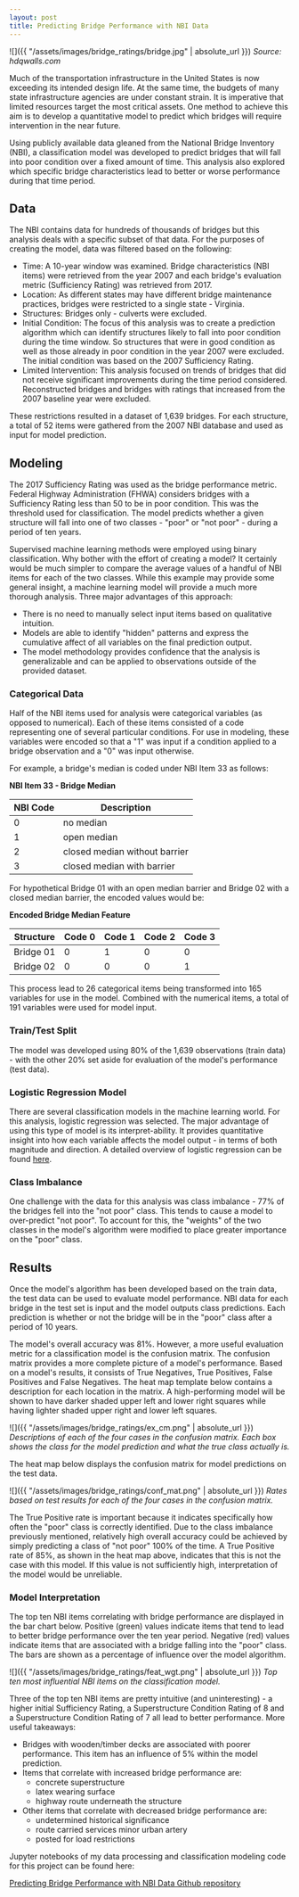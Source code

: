 ```yaml
---
layout: post
title: Predicting Bridge Performance with NBI Data
---
```


![]({{ "/assets/images/bridge_ratings/bridge.jpg" | absolute_url }})
*Source: hdqwalls.com*

Much of the transportation infrastructure in the United States is now exceeding its intended design life. At the same time, the budgets of many state infrastructure agencies are under constant strain. It is imperative that limited resources target the most critical assets. One method to achieve this aim is to develop a quantitative model to predict which bridges will require intervention in the near future.

Using publicly available data gleaned from the National Bridge Inventory (NBI), a classification model was developed to predict bridges that will fall into poor condition over a fixed amount of time. This analysis also explored which specific bridge characteristics lead to better or worse performance during that time period.


## Data

The NBI contains data for hundreds of thousands of bridges but this analysis deals with a specific subset of that data. For the purposes of creating the model, data was filtered based on the following:

  - Time: A 10-year window was examined. Bridge characteristics (NBI items) were retrieved from the year 2007 and each bridge's evaluation metric (Sufficiency Rating) was retrieved from 2017.
  - Location: As different states may have different bridge maintenance practices, bridges were restricted to a single state - Virginia.
  - Structures: Bridges only - culverts were excluded.
  - Initial Condition: The focus of this analysis was to create a prediction algorithm which can identify structures likely to fall into poor condition during the time window. So structures that were in good condition as well as those already in poor condition in the year 2007 were excluded. The initial condition was based on the 2007 Sufficiency Rating.
  - Limited Intervention: This analysis focused on trends of bridges that did not receive significant improvements during the time period considered. Reconstructed bridges and bridges with ratings that increased from the 2007 baseline year were excluded.

These restrictions resulted in a dataset of 1,639 bridges. For each structure, a total of 52 items were gathered from the 2007 NBI database and used as input for model prediction.


## Modeling

The 2017 Sufficiency Rating was used as the bridge performance metric. Federal Highway Administration (FHWA) considers bridges with a Sufficiency Rating less than 50 to be in poor condition. This was the threshold used for classification. The model predicts whether a given structure will fall into one of two classes - "poor" or "not poor" - during a period of ten years.

Supervised machine learning methods were employed using binary classification. Why bother with the effort of creating a model? It certainly would be much simpler to compare the average values of a handful of NBI items for each of the two classes. While this example may provide some general insight, a machine learning model will provide a much more thorough analysis. Three major advantages of this approach:

  - There is no need to manually select input items based on qualitative intuition.
  - Models are able to identify "hidden" patterns and express the cumulative affect of all variables on the final prediction output.
  - The model methodology provides confidence that the analysis is generalizable and can be applied to observations outside of the provided dataset.


### Categorical Data
Half of the NBI items used for analysis were categorical variables (as opposed to numerical). Each of these items consisted of a code representing one of several particular conditions. For use in modeling, these variables were encoded so that a "1" was input if a condition applied to a bridge observation and a "0" was input otherwise.

For example, a bridge's median is coded under NBI Item 33 as follows:

**NBI Item 33 - Bridge Median**

| NBI Code | Description |
| --- | --- |
| 0 | no median |
| 1 | open median |
| 2 | closed median without barrier |
| 3 | closed median with barrier |

For hypothetical Bridge 01 with an open median barrier and Bridge 02 with a closed median barrier, the encoded values would be:

**Encoded Bridge Median Feature**

| Structure | Code 0 | Code 1 | Code 2 | Code 3 |
| --- | --- | --- | --- | --- |
| Bridge 01 | 0 | 1 | 0 | 0 |
| Bridge 02 | 0 | 0 | 0 | 1 |

This process lead to 26 categorical items being transformed into 165 variables for use in the model. Combined with the numerical items, a total of 191 variables were used for model input.

### Train/Test Split
The model was developed using 80% of the 1,639 observations (train data) - with the other 20% set aside for evaluation of the model's performance (test data).

### Logistic Regression Model
There are several classification models in the machine learning world. For this analysis, logistic regression was selected. The major advantage of using this type of model is its interpret-ability. It provides quantitative insight into how each variable affects the model output - in terms of both magnitude and direction. A detailed overview of logistic regression can be found [here](https://towardsdatascience.com/logistic-regression-detailed-overview-46c4da4303bc).

### Class Imbalance
One challenge with the data for this analysis was class imbalance - 77% of the bridges fell into the "not poor" class. This tends to cause a model to over-predict "not poor". To account for this, the "weights" of the two classes in the model's algorithm were modified to place greater importance on the "poor" class.


## Results

Once the model's algorithm has been developed based on the train data, the test data can be used to evaluate model performance. NBI data for each bridge in the test set is input and the model outputs class predictions. Each prediction is whether or not the bridge will be in the "poor" class after a period of 10 years.

The model's overall accuracy was 81%. However, a more useful evaluation metric for a classification model is the confusion matrix. The confusion matrix provides a more complete picture of a model's performance. Based on a model's results, it consists of True Negatives, True Positives, False Positives and False Negatives. The heat map template below contains a description for each location in the matrix. A high-performing model will be shown to have darker shaded upper left and lower right squares while having lighter shaded upper right and lower left squares.

![]({{ "/assets/images/bridge_ratings/ex_cm.png" | absolute_url }})
*Descriptions of each of the four cases in the confusion matrix. Each box shows the class for the model prediction and what the true class actually is.*

The heat map below displays the confusion matrix for model predictions on the test data.

![]({{ "/assets/images/bridge_ratings/conf_mat.png" | absolute_url }})
*Rates based on test results for each of the four cases in the confusion matrix.*

The True Positive rate is important because it indicates specifically how often the "poor" class is correctly identified. Due to the class imbalance previously mentioned, relatively high overall accuracy could be achieved by simply predicting a class of "not poor" 100% of the time. A True Positive rate of 85%, as shown in the heat map above, indicates that this is not the case with this model. If this value is not sufficiently high, interpretation of the model would be unreliable.

### Model Interpretation

The top ten NBI items correlating with bridge performance are displayed in the bar chart below. Positive (green) values indicate items that tend to lead to better bridge performance over the ten year period. Negative (red) values indicate items that are associated with a bridge falling into the "poor" class. The bars are shown as a percentage of influence over the model algorithm.

![]({{ "/assets/images/bridge_ratings/feat_wgt.png" | absolute_url }})
*Top ten most influential NBI items on the classification model.*

Three of the top ten NBI items are pretty intuitive (and uninteresting) - a higher initial Sufficiency Rating, a Superstructure Condition Rating of 8 and a Superstructure Condition Rating of 7 all lead to better performance. More useful takeaways:

- Bridges with wooden/timber decks are associated with poorer performance. This item has an influence of 5% within the model prediction.
- Items that correlate with increased bridge performance are:
  - concrete superstructure
  - latex wearing surface
  - highway route underneath the structure
- Other items that correlate with decreased bridge performance are:
  - undetermined historical significance
  - route carried services minor urban artery
  - posted for load restrictions


Jupyter notebooks of my data processing and classification modeling code for this project can be found here:

[Predicting Bridge Performance with NBI Data Github repository](https://github.com/kevscon/bridge-ratings)
